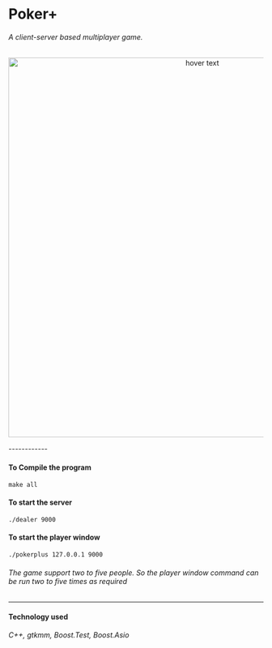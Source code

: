 # Poker+
###### A client-server based multiplayer game.
<p align="center">
  <img src="https://github.com/bivek520/PokerPlus/blob/master/Poker%2B%2B_user_interface.png" width="750" title="hover text">
</p>
------------

#### To Compile the program
```console
make all
```
#### To start the server
```console
./dealer 9000
```
#### To start the player window
```console
./pokerplus 127.0.0.1 9000
```
###### The game support two to five people. So the player window command can be run two to five times as required
------------


#### Technology used
###### C++, gtkmm, Boost.Test, Boost.Asio
